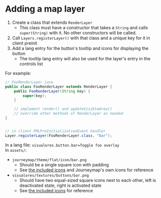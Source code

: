 # Adding a map layer
1. Create a class that extends `RenderLayer`
   - This class must have a constructor that takes a `String` and calls `super(String)` with it. No other constructors will be called.
2. Call `Layers.registerLayer()` with that class and a unique key for it in client preinit
3. Add a lang entry for the button's tooltip and icons for displaying the button
   - The tooltip lang entry will also be used for the layer's entry in the controls list

For example:

```java
// FooRenderLayer.java
public class FooRenderLayer extends RenderLayer {
    public FooRenderLayer(String key) {
        super(key);
    }

    // implement render() and updateVisibleArea()
    // override other methods of RenderLayer as needed
}


// in client FMLPreInitializationEvent handler
Layer.registerLayer(FooRenderLayer.class, "bar");
```
In a lang file:
`visualores.button.bar=Toggle foo overlay`  
In `assets/`:
- `journeymap/theme/flat/icon/bar.png`
  - Should be a single square icon with padding
  - See [the included icons](src/main/resources/assets/journeymap/theme/flat/icon) and Journeymap's own icons for reference
- `visualores/textures/buttons/bar.png`
  - Should have two equal-sized square icons next to each other, left is deactivated state, right is activated state
  - See [the included icons](src/main/resources/assets/visualores/textures/xaero) for reference
